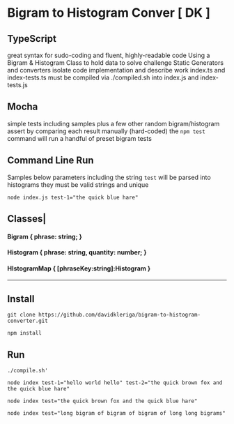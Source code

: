 # Bigram to Histogram Conver [ DK ]

## TypeScript
  great syntax for sudo-coding and fluent, highly-readable code
  Using a Bigram & Histogram Class to hold data to solve challenge
  Static Generators and converters isolate code implementation and describe work
  index.ts and index-tests.ts must be compiled via ./compiled.sh into index.js and index-tests.js

## Mocha
  simple tests including samples plus a few other random bigram/histogram
  assert by comparing each result manually (hard-coded)
  the `npm test` command will run a handful of preset bigram tests
  
## Command Line Run
  Samples below
  parameters including the string `test` will be parsed into histograms
  they must be valid strings and unique
  
  `node index.js test-1="the quick blue hare"`


## Classes|
  #### Bigram { phrase: string; }
  #### Histogram { phrase: string, quantity: number; }
  #### HIstogramMap { [phraseKey:string]:Histogram }

---


## Install

`git clone https://github.com/davidkleriga/bigram-to-histogram-converter.git`

`npm install`

## Run 

`./compile.sh'`

`node index test-1="hello world hello" test-2="the quick brown fox and the quick blue hare"`

`node index test="the quick brown fox and the quick blue hare"`

`node index test="long bigram of bigram of bigram of long long bigrams"`

